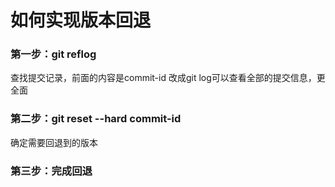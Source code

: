 # 如何实现版本回退
### 第一步：git reflog
查找提交记录，前面的内容是commit-id
改成git log可以查看全部的提交信息，更全面


### 第二步：git reset --hard  commit-id
确定需要回退到的版本

### 第三步：完成回退